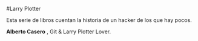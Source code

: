#Larry Plotter

Esta serie de libros cuentan la historia de un hacker de los que hay pocos.

**Alberto Casero** , Git & Larry Plotter Lover.
